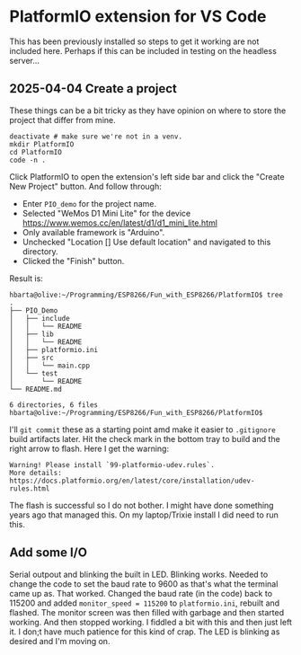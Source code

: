 # PlatformIO extension for VS Code

This has been previously installed so steps to get it working are not included here. Perhaps if this can be included in testing on the headless server...

## 2025-04-04 Create a project

These things can be a bit tricky as they have opinion on where to store the project that differ from mine.

```text
deactivate # make sure we're not in a venv.
mkdir PlatformIO
cd PlatformIO
code -n .
```

Click PlatformIO to open the extension's left side bar and click the "Create New Project" button. And follow through:

* Enter `PIO_demo` for the project name.
* Selected "WeMos D1 Mini Lite" for the device <https://www.wemos.cc/en/latest/d1/d1_mini_lite.html>
* Only available framework is "Arduino".
* Unchecked "Location [] Use default location" and navigated to this directory.
* Clicked the "Finish" button.

Result is:

```text
hbarta@olive:~/Programming/ESP8266/Fun_with_ESP8266/PlatformIO$ tree
.
├── PIO_Demo
│   ├── include
│   │   └── README
│   ├── lib
│   │   └── README
│   ├── platformio.ini
│   ├── src
│   │   └── main.cpp
│   └── test
│       └── README
└── README.md

6 directories, 6 files
hbarta@olive:~/Programming/ESP8266/Fun_with_ESP8266/PlatformIO$ 
```

I'll `git commit` these as a starting point amd make it easier to `.gitignore` build artifacts later. Hit the check mark in the bottom tray to build and the right arrow to flash. Here I get the warning:

```text
Warning! Please install `99-platformio-udev.rules`. 
More details: https://docs.platformio.org/en/latest/core/installation/udev-rules.html
```

The flash is successful so I do not bother. I might have done something years ago that managed this. On my laptop/Trixie install I did need to run this.

## Add some I/O 

Serial outpout and blinking the built in LED. Blinking works. Needed to change the code to set the baud rate to 9600 as that's what the terminal came up as. That worked. Changed the baud rate (in the code) back to 115200 and added `monitor_speed = 115200` to `platformio.ini`, rebuilt and flashed. The monitor screen was then filled with garbage and then started working. And then stopped working. I fiddled a bit with this and then just left it. I don;t have much patience for this kind of crap. The LED is blinking as desired and I'm moving on.
